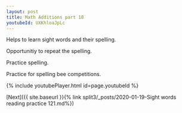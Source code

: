 ```yaml
---
layout: post
title: Math Additions part 18
youtubeId: UXKhloaJpLc
---
```

 
 
Helps to learn sight words and their spelling.

Opportunitiy to repeat the spelling. 

Practice spelling. 
 
Practice for spelling bee competitions. 
 
{% include youtubePlayer.html id=page.youtubeId %}
 
 

[Next]({{ site.baseurl }}{% link  split3/_posts/2020-01-19-Sight words reading practice 121.md%})
 
